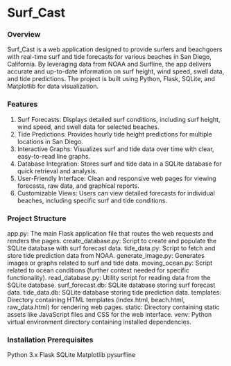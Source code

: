 # Surf_Cast
### Overview
Surf_Cast is a web application designed to provide surfers and beachgoers with real-time surf and tide forecasts for various beaches in San Diego, California. By leveraging data from NOAA and Surfline, the app delivers accurate and up-to-date information on surf height, wind speed, swell data, and tide predictions. The project is built using Python, Flask, SQLite, and Matplotlib for data visualization.

### Features
1. Surf Forecasts: Displays detailed surf conditions, including surf height, wind speed, and swell data for selected beaches.
2. Tide Predictions: Provides hourly tide height predictions for multiple locations in San Diego.
3. Interactive Graphs: Visualizes surf and tide data over time with clear, easy-to-read line graphs.
4. Database Integration: Stores surf and tide data in a SQLite database for quick retrieval and analysis.
5. User-Friendly Interface: Clean and responsive web pages for viewing forecasts, raw data, and graphical reports.
6. Customizable Views: Users can view detailed forecasts for individual beaches, including specific surf and tide conditions.
   
### Project Structure
app.py: The main Flask application file that routes the web requests and renders the pages.
create_database.py: Script to create and populate the SQLite database with surf forecast data.
tide_data.py: Script to fetch and store tide prediction data from NOAA.
generate_image.py: Generates images or graphs related to surf and tide data.
moving_ocean.py: Script related to ocean conditions (further context needed for specific functionality).
read_database.py: Utility script for reading data from the SQLite database.
surf_forecast.db: SQLite database storing surf forecast data.
tide_data.db: SQLite database storing tide prediction data.
templates: Directory containing HTML templates (index.html, beach.html, raw_data.html) for rendering web pages.
static: Directory containing static assets like JavaScript files and CSS for the web interface.
venv: Python virtual environment directory containing installed dependencies.

### Installation Prerequisites
Python 3.x
Flask
SQLite
Matplotlib
pysurfline
